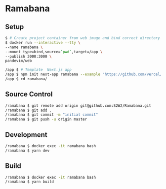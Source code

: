 # Ramabana






## Setup
```bash
$ # Create project container from web image and bind correct directory
$ docker run --interactive --tty \
--name ramabana \
--mount type=bind,source=`pwd`,target=/app \
--publish 3000:3000 \
pandevim/web
```
```bash
/app $ # Template  Next.js app
/app $ npm init next-app ramabana --example "https://github.com/vercel/next-learn-starter/tree/master/learn-starter"
/app $ cd ramabana/
```

## Source Control
```bash
/ramabana $ git remote add origin git@github.com:S2W2/Ramabana.git
/ramabana $ git add .
/ramabana $ git commit -m "initial commit"
/ramabana $ git push -u origin master
```

## Development
```bash
/ramabana $ docker exec -it ramabana bash
/ramabana $ yarn dev
```

## Build
```bash
/ramabana $ docker exec -it ramabana bash
/ramabana $ yarn build
```
